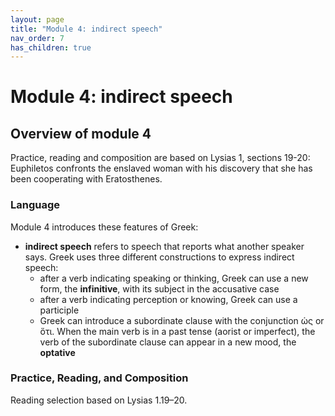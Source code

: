 ```yaml
---
layout: page
title: "Module 4: indirect speech"
nav_order: 7
has_children: true
---
```



# Module 4:  indirect speech


## Overview of module 4

Practice, reading and composition are based on Lysias 1, sections 19-20: Euphiletos confronts the enslaved woman with his discovery that she has been cooperating with Eratosthenes.

### Language

Module 4 introduces these features of Greek:

- **indirect speech** refers to speech that reports what another speaker says. Greek uses three different constructions to express indirect speech:
    - after a verb indicating speaking or thinking, Greek can use a new form, the **infinitive**, with its subject in the accusative case
    - after a verb indicating perception or knowing, Greek can use a participle
    - Greek can introduce a subordinate clause with the conjunction ὡς or ὅτι. When the main verb is in a past tense (aorist or imperfect), the verb of the subordinate clause can appear in a new mood, the **optative**
 

### Practice, Reading, and Composition

Reading selection based on Lysias 1.19–20.
